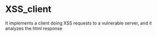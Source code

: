# XSS_client
It implements a client doing XSS requests to a vulnerable server, and it analyzes the html response
